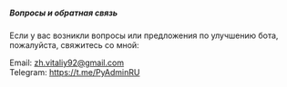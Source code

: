 ##### Вопросы и обратная связь
Если у вас возникли вопросы или предложения по улучшению бота, пожалуйста, свяжитесь со мной:

Email: zh.vitaliy92@gmail.com\
Telegram: https://t.me/PyAdminRU
